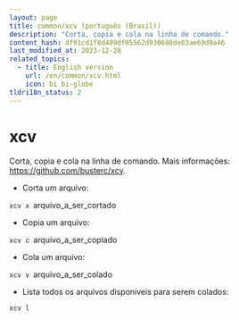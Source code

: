 ```yaml
---
layout: page
title: common/xcv (português (Brasil))
description: "Corta, copia e cola na linha de comando."
content_hash: df91cd1f8d409df05562d930680de03ae69d9a46
last_modified_at: 2023-12-28
related_topics:
  - title: English version
    url: /en/common/xcv.html
    icon: bi bi-globe
tldri18n_status: 2
---
```

# xcv

Corta, copia e cola na linha de comando.
Mais informações: <https://github.com/busterc/xcv>.

- Corta um arquivo:

`xcv x `<span class="tldr-var badge badge-pill bg-dark-lm bg-white-dm text-white-lm text-dark-dm font-weight-bold">arquivo_a_ser_cortado</span>

- Copia um arquivo:

`xcv c `<span class="tldr-var badge badge-pill bg-dark-lm bg-white-dm text-white-lm text-dark-dm font-weight-bold">arquivo_a_ser_copiado</span>

- Cola um arquivo:

`xcv v `<span class="tldr-var badge badge-pill bg-dark-lm bg-white-dm text-white-lm text-dark-dm font-weight-bold">arquivo_a_ser_colado</span>

- Lista todos os arquivos disponíveis para serem colados:

`xcv l`
